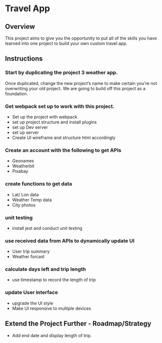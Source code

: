 # Travel App

## Overview
This project aims to give you the opportunity to put all of the skills you have learned into one project to build your own custom travel app. 

## Instructions
### Start by duplicating the project 3 weather app. 
Once duplicated, change the new project’s name to make certain you're not overwriting your old project. We are going to build off this project as a foundation.

### Get webpack set up to work with this project. 
- Set up the project with webpack
- set up project structure and install plugins
- set up Dev server
- set up server
- Create UI wireframe and structure html accordingly 

### Create an account with the following to get APIs
 - Geonames
 - Weatherbit
 - Pixabay

 ### create functions to get data
 - Lat/ Lon data
 - Weather Temp data
 - City photos

 ### unit testing
 - install jest and conduct unit testing

 ### use received data from APIs to dynamically update UI
 - User trip summary 
 - Weather forcast

 ### calculate days left and trip length
 - use timestamp to record the length of trip  
 ### update User interface
 - upgrade the UI style 
 - Make UI responsive to multiple devices

 ## Extend the Project Further - Roadmap/Strategy
- Add end date and display length of trip.







